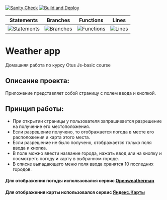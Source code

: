 [![Sanity Check](https://github.com/PaulMartynov/Weather-Forecast/actions/workflows/sanity-check.yml/badge.svg)](https://github.com/PaulMartynov/Weather-Forecast/actions/workflows/sanity-check.yml)
[![Build and Deploy](https://github.com/PaulMartynov/Weather-Forecast/actions/workflows/deploy.yml/badge.svg)](https://github.com/PaulMartynov/Weather-Forecast/actions/workflows/deploy.yml)

| Statements                                                                | Branches                                                                   | Functions                                                             | Lines                                                           |
| ------------------------------------------------------------------------- | -------------------------------------------------------------------------- | --------------------------------------------------------------------- | --------------------------------------------------------------- |
| ![Statements](https://img.shields.io/badge/statements-89.8%25-yellow.svg) | ![Branches](https://img.shields.io/badge/branches-91.8%25-brightgreen.svg) | ![Functions](https://img.shields.io/badge/functions-79.17%25-red.svg) | ![Lines](https://img.shields.io/badge/lines-89.8%25-yellow.svg) |

# Weather app

Домашняя работа по курсу Otus Js-basic course

## Описание проекта:

Приложение представляет собой страницу с полем ввода и кнопкой.

## Принцип работы:

- При открытии страницы у пользователя запрашивается разрешение на получение его местоположения.
- Если разрешение получено, то отображается погода в месте его расположения и карта этого места.
- Если разрешение не было получено, отображается только поля ввода и кнопка.
- В поле можно ввести название города, нажать ввод или на кнопку и посмотреть погоду и карту в выбранном городе.
- В списке выпадающего меню поля ввода хранятся 10 последних городов.

#### Для отображения погоды использовался сервис [Openweathermap](https://openweathermap.org/current)

#### Для отображения карты использовался сервис [Яндекс.Карты](https://yandex.ru/dev/maps/)

